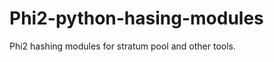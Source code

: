 Phi2-python-hasing-modules
=============================

Phi2 hashing modules for stratum pool and other tools.


